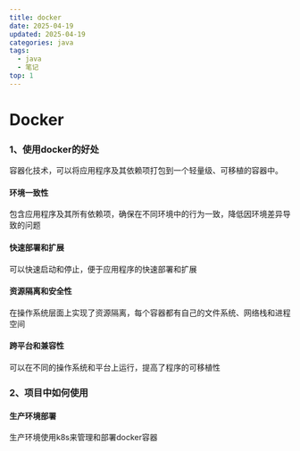 ```yaml
---
title: docker
date: 2025-04-19
updated: 2025-04-19
categories: java
tags:
  - java
  - 笔记
top: 1
---
```


# Docker

### 1、使用docker的好处

容器化技术，可以将应用程序及其依赖项打包到一个轻量级、可移植的容器中。

#### 环境一致性

包含应用程序及其所有依赖项，确保在不同环境中的行为一致，降低因环境差异导致的问题

#### 快速部署和扩展

可以快速启动和停止，便于应用程序的快速部署和扩展

#### 资源隔离和安全性

在操作系统层面上实现了资源隔离，每个容器都有自己的文件系统、网络栈和进程空间

#### 跨平台和兼容性

可以在不同的操作系统和平台上运行，提高了程序的可移植性



### 2、项目中如何使用

#### 生产环境部署

生产环境使用k8s来管理和部署docker容器